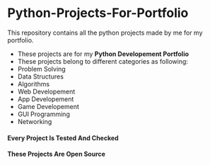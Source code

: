 # Python-Projects-For-Portfolio
This repository contains all the python projects made by me for my portfolio.
- These projects are for my **Python Developement Portfolio**
- These projects belong to different categories as following:
- Problem Solving
- Data Structures
- Algorithms
- Web Developement
- App Developement
- Game Developement
- GUI Programming
- Networking
#### Every Project Is Tested And Checked
#### These Projects Are **Open Source**
